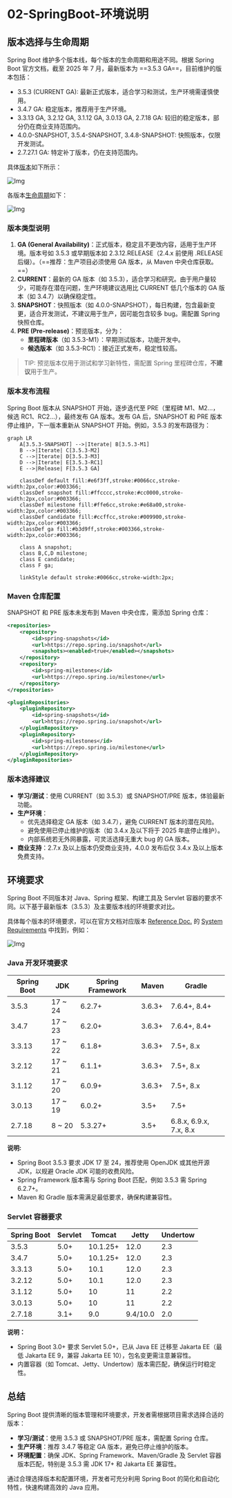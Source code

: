 # 02-SpringBoot-环境说明

## 版本选择与生命周期

Spring Boot 维护多个版本线，每个版本的生命周期和用途不同。根据 Spring Boot 官方文档，截至 2025 年 7 月，最新版本为 ==3.5.3 GA==，目前维护的版本包括：

* 3.5.3 (CURRENT GA): 最新正式版本，适合学习和测试，生产环境需谨慎使用。
* 3.4.7 GA: 稳定版本，推荐用于生产环境。
* 3.3.13 GA, 3.2.12 GA, 3.1.12 GA, 3.0.13 GA, 2.7.18 GA: 较旧的稳定版本，部分仍在商业支持范围内。
* 4.0.0-SNAPSHOT, 3.5.4-SNAPSHOT, 3.4.8-SNAPSHOT: 快照版本，仅限开发测试。
* 2.7.27.1 GA: 特定补丁版本，仍在支持范围内。

具体[版本](https://spring.io/projects/spring-boot#learn)如下所示：

![Img](./FILES/02-Spring%20Boot-环境说明.md/img-20250716200916.png)

各版本[生命周期](https://spring.io/projects/spring-boot#support)如下：

![Img](./FILES/02-Spring%20Boot-环境说明.md/img-20250716200950.png)

### 版本类型说明

1. **GA (General Availability)**：正式版本，稳定且不更改内容，适用于生产环境。版本号如 3.5.3 或早期版本如 2.3.12.RELEASE（2.4.x 前使用 .RELEASE 后缀）。（==推荐：生产项目必须使用 GA 版本，从 Maven 中央仓库获取。==）
2. **CURRENT**：最新的 GA 版本（如 3.5.3），适合学习和研究。由于用户量较少，可能存在潜在问题，生产环境建议选用比 CURRENT 低几个版本的 GA 版本（如 3.4.7）以确保稳定性。
3. **SNAPSHOT**：快照版本（如 4.0.0-SNAPSHOT），每日构建，包含最新变更，适合开发测试，不建议用于生产，因可能包含较多 bug。需配置 Spring 快照仓库。
4. **PRE (Pre-release)**：预览版本，分为：
    * **里程碑版本**（如 3.5.3-M1）：早期测试版本，功能开发中。
    * **候选版本**（如 3.5.3-RC1）：接近正式发布，稳定性较高。

> TIP: 预览版本仅用于测试和学习新特性，需配置 Spring 里程碑仓库，**不建议**用于生产。

### 版本发布流程

Spring Boot 版本从 SNAPSHOT 开始，逐步迭代至 PRE（里程碑 M1、M2...，候选 RC1、RC2...），最终发布 GA 版本。发布 GA 后，SNAPSHOT 和 PRE 版本停止维护，下一版本重新从 SNAPSHOT 开始。例如，3.5.3 的发布路径为：

```mermaid
graph LR
    A[3.5.3-SNAPSHOT] -->|Iterate| B[3.5.3-M1]
    B -->|Iterate| C[3.5.3-M2]
    C -->|Iterate| D[3.5.3-M3]
    D -->|Iterate| E[3.5.3-RC1]
    E -->|Release| F[3.5.3 GA]

    classDef default fill:#e6f3ff,stroke:#0066cc,stroke-width:2px,color:#003366;
    classDef snapshot fill:#ffcccc,stroke:#cc0000,stroke-width:2px,color:#003366;
    classDef milestone fill:#ffe6cc,stroke:#e68a00,stroke-width:2px,color:#003366;
    classDef candidate fill:#ccffcc,stroke:#009900,stroke-width:2px,color:#003366;
    classDef ga fill:#b3d9ff,stroke:#003366,stroke-width:2px,color:#003366;

    class A snapshot;
    class B,C,D milestone;
    class E candidate;
    class F ga;

    linkStyle default stroke:#0066cc,stroke-width:2px;
```

### Maven 仓库配置

SNAPSHOT 和 PRE 版本未发布到 Maven 中央仓库，需添加 Spring 仓库：

```xml
<repositories>
    <repository>
        <id>spring-snapshots</id>
        <url>https://repo.spring.io/snapshot</url>
        <snapshots><enabled>true</enabled></snapshots>
    </repository>
    <repository>
        <id>spring-milestones</id>
        <url>https://repo.spring.io/milestone</url>
    </repository>
</repositories>

<pluginRepositories>
    <pluginRepository>
        <id>spring-snapshots</id>
        <url>https://repo.spring.io/snapshot</url>
    </pluginRepository>
    <pluginRepository>
        <id>spring-milestones</id>
        <url>https://repo.spring.io/milestone</url>
    </pluginRepository>
</pluginRepositories>
```

### 版本选择建议

* **学习/测试**：使用 CURRENT（如 3.5.3）或 SNAPSHOT/PRE 版本，体验最新功能。
* **生产环境**：
    * 优先选择稳定 GA 版本（如 3.4.7），避免 CURRENT 版本的潜在风险。
    * 避免使用已停止维护的版本（如 3.4.x 及以下将于 2025 年底停止维护）。
    * 内部系统若无外网暴露，可灵活选择无重大 bug 的 GA 版本。
* **商业支持**：2.7.x 及以上版本仍受商业支持，4.0.0 发布后仅 3.4.x 及以上版本免费支持。

## 环境要求

Spring Boot 不同版本对 Java、Spring 框架、构建工具及 Servlet 容器的要求不同。以下基于最新版本（3.5.3）及主要版本线的环境要求对比。

具体每个版本的环境要求，可以在官方文档对应版本 [Reference Doc.](https://docs.spring.io/spring-boot/3.4/index.html) 的 [System Requirements](https://docs.spring.io/spring-boot/3.4/system-requirements.html) 中找到，例如：

![Img](./FILES/02-Spring%20Boot-环境说明.md/img-20250716202838.png)


### Java 开发环境要求

| Spring Boot | JDK | Spring Framework | Maven | Gradle |
| -- | -- | -- | -- | -- |
| 3.5.3 | 17 ~ 24 | 6.2.7+ | 3.6.3+ | 7.6.4+, 8.4+ |
| 3.4.7 | 17 ~ 23 | 6.2.0+ | 3.6.3+ | 7.6.4+, 8.4+ |
| 3.3.13 | 17 ~ 22 | 6.1.8+ | 3.6.3+ | 7.5+, 8.x |
| 3.2.12 | 17 ~ 21 | 6.1.1+ | 3.6.3+ | 7.5+, 8.x |
| 3.1.12 | 17 ~ 20 | 6.0.9+ | 3.6.3+ | 7.5+, 8.x |
| 3.0.13 | 17 ~ 19 | 6.0.2+ | 3.5+ | 7.5+ |
| 2.7.18 | 8 ~ 20 | 5.3.27+ | 3.5+ | 6.8.x, 6.9.x, 7.x, 8.x |

**说明:**

* Spring Boot 3.5.3 要求 JDK 17 至 24，推荐使用 OpenJDK 或其他开源 JDK，以规避 Oracle JDK 可能的收费风险。
* Spring Framework 版本需与 Spring Boot 匹配，例如 3.5.3 需 Spring 6.2.7+。
* Maven 和 Gradle 版本需满足最低要求，确保构建兼容性。

### Servlet 容器要求

| Spring Boot | Servlet | Tomcat | Jetty | Undertow |
| -- | -- | -- | -- | -- |
| 3.5.3 | 5.0+ | 10.1.25+ | 12.0 | 2.3 |
| 3.4.7 | 5.0+ | 10.1.25+ | 12.0 | 2.3 |
| 3.3.13 | 5.0+ | 10.1 | 12.0 | 2.3 |
| 3.2.12 | 5.0+ | 10.1 | 12.0 | 2.3 |
| 3.1.12 | 5.0+ | 10 | 11 | 2.2 |
| 3.0.13 | 5.0+ | 10 | 11 | 2.2 |
| 2.7.18 | 3.1+ | 9.0 | 9.4/10.0 | 2.0 |

**说明：**

* Spring Boot 3.0+ 要求 Servlet 5.0+，已从 Java EE 迁移至 Jakarta EE（最低 Jakarta EE 9，兼容 Jakarta EE 10），包名变更需注意兼容性。
* 内置容器（如 Tomcat、Jetty、Undertow）版本需匹配，确保运行时稳定性。

## 总结

Spring Boot 提供清晰的版本管理和环境要求，开发者需根据项目需求选择合适的版本：

* **学习/测试**：使用 3.5.3 或 SNAPSHOT/PRE 版本，需配置 Spring 仓库。
* **生产环境**：推荐 3.4.7 等稳定 GA 版本，避免已停止维护的版本。
* **环境配置**：确保 JDK、Spring Framework、Maven/Gradle 及 Servlet 容器版本匹配，特别是 3.5.3 需 JDK 17+ 和 Jakarta EE 兼容性。

通过合理选择版本和配置环境，开发者可充分利用 Spring Boot 的简化和自动化特性，快速构建高效的 Java 应用。
